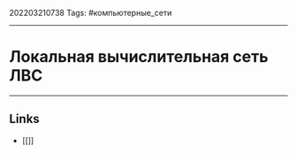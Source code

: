 202203210738
Tags: #компьютерные_сети

---

# Локальная вычислительная сеть ЛВС



---
## Links

-  [[]]
